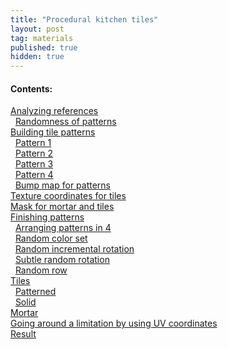 ```yaml
---
title: "Procedural kitchen tiles"
layout: post
tag: materials
published: true
hidden: true
---
```


#### Contents:
[Analyzing references](#analyzing-references)  
&nbsp;&nbsp;[Randomness of patterns](#randomness-of-patterns)  
[Building tile patterns](#building-tile-patterns)  
&nbsp;&nbsp;[Pattern 1](#pattern-1)  
&nbsp;&nbsp;[Pattern 2](#pattern-2)  
&nbsp;&nbsp;[Pattern 3](#pattern-3)  
&nbsp;&nbsp;[Pattern 4](#pattern-4)  
&nbsp;&nbsp;[Bump map for patterns](#bump-map-for-patterns)  
[Texture coordinates for tiles](#texture-coordinates-for-tiles)  
[Mask for mortar and tiles](#mask-for-mortar-and-tiles)  
[Finishing patterns](#finishing-patterns)  
&nbsp;&nbsp;[Arranging patterns in 4](#arranging-patterns-in-4)  
&nbsp;&nbsp;[Random color set](#random-color-set)  
&nbsp;&nbsp;[Random incremental rotation](#random-incremental-rotation)  
&nbsp;&nbsp;[Subtle random rotation](#subtle-random-rotation)  
&nbsp;&nbsp;[Random row](#random-row)  
[Tiles](#tiles)  
&nbsp;&nbsp;[Patterned](#patterned)   
&nbsp;&nbsp;[Solid](#solid)  
[Mortar](#mortar)  
[Going around a limitation by using UV coordinates](#going-around-a-limitation-by-using-uv-coordinates)  
[Result](#result)
